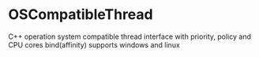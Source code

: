 # OSCompatibleThread
 C++ operation system compatible thread interface with priority, policy and CPU cores bind(affinity) supports windows and linux
